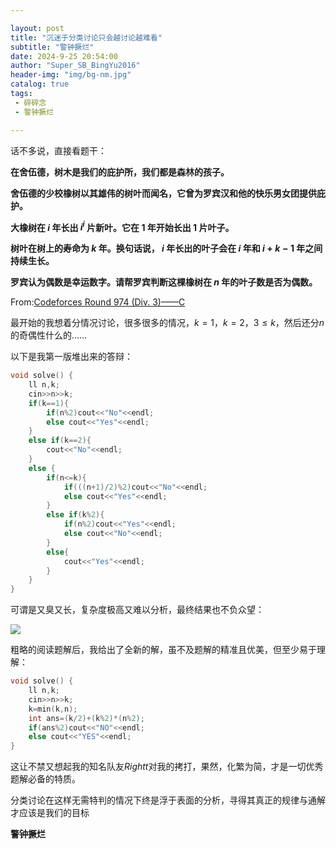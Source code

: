 ```yaml
---

layout: post
title: "沉迷于分类讨论只会越讨论越难看"
subtitle: "警钟撅烂"
date: 2024-9-25 20:54:00
author: "Super_SB_BingYu2016"
header-img: "img/bg-nm.jpg"
catalog: true
tags:
 - 碎碎念
 - 警钟撅烂

---
```


话不多说，直接看题干：

__在舍伍德，树木是我们的庇护所，我们都是森林的孩子。__

__舍伍德的少校橡树以其雄伟的树叶而闻名，它曾为罗宾汉和他的快乐男女团提供庇护。__

__大橡树在 $i$ 年长出 $i^i$ 片新叶。它在 $1$ 年开始长出 $1$ 片叶子。__

__树叶在树上的寿命为 $k$ 年。换句话说， $i$ 年长出的叶子会在 $i$ 年和 $i+k-1$ 年之间持续生长。__

__罗宾认为偶数是幸运数字。请帮罗宾判断这棵橡树在 $n$ 年的叶子数是否为偶数。__

From:[Codeforces Round 974 (Div. 3)——C](https://codeforces.com/contest/2014/problem/B)

最开始的我想着分情况讨论，很多很多的情况，$k=1，k=2，3 \leq k$，然后还分$n$的奇偶性什么的……

以下是我第一版堆出来的答辩：

```cpp
void solve() {
    ll n,k;
    cin>>n>>k;
    if(k==1){
        if(n%2)cout<<"No"<<endl;
        else cout<<"Yes"<<endl;
    }
    else if(k==2){
        cout<<"No"<<endl;
    }
    else {
        if(n<=k){
            if(((n+1)/2)%2)cout<<"No"<<endl;
            else cout<<"Yes"<<endl;
        }
        else if(k%2){
            if(n%2)cout<<"Yes"<<endl;
            else cout<<"No"<<endl;
        }
        else{
            cout<<"Yes"<<endl;
        }
    }
}
```

可谓是又臭又长，复杂度极高又难以分析，最终结果也不负众望：

![](https://s3.bmp.ovh/imgs/2024/09/25/e64ca47cc6854908.png)

粗略的阅读题解后，我给出了全新的解，虽不及题解的精准且优美，但至少易于理解：

```cpp
void solve() {
    ll n,k;
    cin>>n>>k;
    k=min(k,n);
    int ans=(k/2)+(k%2)*(n%2);
    if(ans%2)cout<<"NO"<<endl;
    else cout<<"YES"<<endl;
}
```

这让不禁又想起我的知名队友*Rightt*对我的拷打，果然，化繁为简，才是一切优秀题解必备的特质。

分类讨论在这样无需特判的情况下终是浮于表面的分析，寻得其真正的规律与通解才应该是我们的目标

__警钟撅烂__
